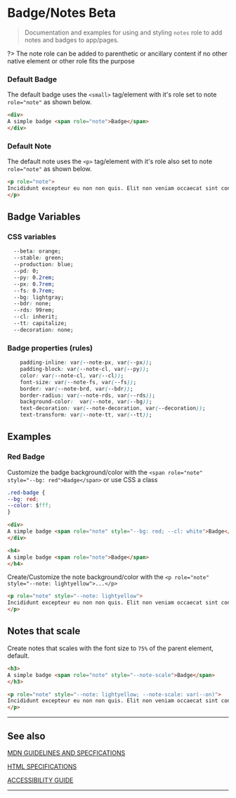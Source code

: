 # Badge/Notes <span role="note" aria-label="status" style="--note: var(--beta)">Beta</span>

> Documentation and examples for using and styling `notes` role to add notes and badges to app/pages.

?> The note role can be added to parenthetic or ancillary content if no other native element or other role fits the purpose

### Default Badge

The default badge uses the `<small>` tag/element with it's role set to note `role="note"` as shown below.


```html preview
<div>
A simple badge <span role="note">Badge</span>
</div>
```

###  Default Note

The default note uses the `<p>` tag/element with it's role also set to note `role="note"` as shown below.

```html preview
<p role="note">
Incididunt excepteur eu non non quis. Elit non veniam occaecat sint consequat laborum. Laboris velit labore amet in do reprehenderit consectetur commodo consectetur ullamco aliqua. Nulla exercitation sunt id aliquip eiusmod ad amet laboris dolore laborum amet. Ullamco duis ex eiusmod Lorem esse mollit qui cillum laboris. Culpa aliquip quis cillum sit ipsum consectetur ipsum aute.
</p>
```

## Badge Variables

### CSS variables

```css
  --beta: orange;
  --stable: green;
  --production: blue;
  --pd: 0;
  --py: 0.2rem;
  --px: 0.7rem;
  --fs: 0.7rem;
  --bg: lightgray;
  --bdr: none;
  --rds: 99rem;
  --cl: inherit;
  --tt: capitalize;
  --decoration: none;
```

### Badge properties (rules)

```css
    padding-inline: var(--note-px, var(--px));
    padding-block: var(--note-cl, var(--py));
    color: var(--note-cl, var(--cl));
    font-size: var(--note-fs, var(--fs));
    border: var(--note-brd, var(--bdr));
    border-radius: var(--note-rds, var(--rds));
    background-color:  var(--note, var(--bg));
    text-decoration: var(--note-decoration, var(--decoration));
    text-transform: var(--note-tt, var(--tt));
```

## Examples

### Red Badge

Customize the badge background/color with the `<span role="note" style="--bg: red">Badge</span>` or use CSS a class

```css
.red-badge {
--bg: red;
--color: $fff;
}
```

```html preview
<div>
A simple badge <span role="note" style="--bg: red; --cl: white">Badge</span>
</div>
```

```html preview
<h4>
A simple badge <span role="note">Badge</span>
</h4>
```


Create/Customize the note background/color with the `<p role="note" style="--note: lightyellow">...</p>`


```html preview
<p role="note" style="--note: lightyellow">
Incididunt excepteur eu non non quis. Elit non veniam occaecat sint consequat laborum. Laboris velit labore amet in do reprehenderit consectetur commodo consectetur ullamco aliqua. Nulla exercitation sunt id aliquip eiusmod ad amet laboris dolore laborum amet. Ullamco duis ex eiusmod Lorem esse mollit qui cillum laboris. Culpa aliquip quis cillum sit ipsum consectetur ipsum aute.
</p>
```

## Notes that scale

Create notes that scales with the font size to `75%` of the parent element, default.


```html preview
<h3>
A simple badge <span role="note" style="--note-scale">Badge</span>
</h3>
```


```html preview
<p role="note" style="--note: lightyellow; --note-scale: var(--on)">
Incididunt excepteur eu non non quis. Elit non veniam occaecat sint consequat laborum. Laboris velit labore amet in do reprehenderit consectetur commodo consectetur ullamco aliqua. Nulla exercitation sunt id aliquip eiusmod ad amet laboris dolore laborum amet. Ullamco duis ex eiusmod Lorem esse mollit qui cillum laboris. Culpa aliquip quis cillum sit ipsum consectetur ipsum aute.
</p>
```

----
## See also


[MDN GUIDELINES AND SPECFICATIONS](https://developer.mozilla.org/en-US/docs/Web/Accessibility/ARIA/Roles/note_role ':_target="_blank"')

[HTML SPECIFICATIONS](https:// ':_target="_blank"')

[ACCESSIBILITY GUIDE](https://, ':_target="_blank"')

----
